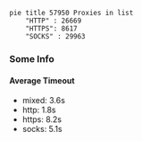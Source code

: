 
```mermaid
pie title 57950 Proxies in list
    "HTTP" : 26669
    "HTTPS": 8617
    "SOCKS" : 29963
```

### Some Info
#### Average Timeout

- mixed: 3.6s
- http: 1.8s
- https: 8.2s
- socks: 5.1s